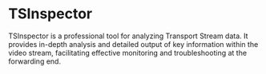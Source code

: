 # TSInspector
TSInspector is a professional tool for analyzing Transport Stream data. It provides in-depth analysis and detailed output of key information within the video stream, facilitating effective monitoring and troubleshooting at the forwarding end. 
